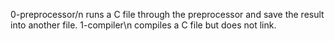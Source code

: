 0-preprocessor/n runs a C file through the preprocessor and save the result into another file.
1-compiler\n compiles a C file but does not link.
